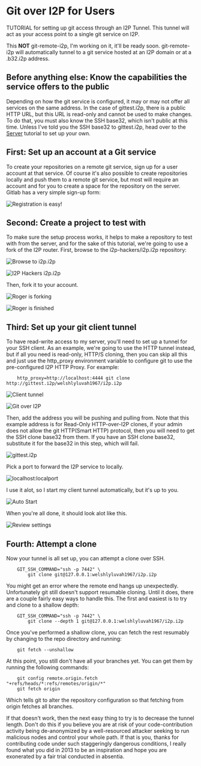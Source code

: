 Git over I2P for Users
======================

TUTORIAL for setting up git access through an I2P Tunnel. This tunnel will act
as your access point to a single git service on I2P.

This **NOT** git-remote-i2p, I'm working on it, it'll be ready soon.
git-remote-i2p will automatically tunnel to a git service hosted at an I2P
domain or at a .b32.i2p address.

Before anything else: Know the capabilities the service offers to the public
----------------------------------------------------------------------------

Depending on how the git service is configured, it may or may not offer all
services on the same address. In the case of gittest.i2p, there is a public
HTTP URL, but this URL is read-only and cannot be used to make changes. To do
that, you must also know the SSH base32, which isn't public at this time. Unless
I've told you the SSH base32 to gittest.i2p, head over to the [Server](GITLAB.md)
tutorial to set up your own.

First: Set up an account at a Git service
-----------------------------------------

To create your repositories on a remote git service, sign up for a user account
at that service. Of course it's also possible to create repositories locally
and push them to a remote git service, but most will require an account and for
you to create a space for the repository on the server. Gitlab has a very simple
sign-up form:

![Registration is easy!](register.png)

Second: Create a project to test with
-------------------------------------

To make sure the setup process works, it helps to make a repository to test with
from the server, and for the sake of this tutorial, we're going to use a fork of
the I2P router. First, browse to the i2p-hackers/i2p.i2p repository:

![Browse to i2p.i2p](explore.png)

![I2P Hackers i2p.i2p](i2p.png)

Then, fork it to your account.

![Roger is forking](fork.png)

![Roger is finished](forked.png)

Third: Set up your git client tunnel
------------------------------------

To have read-write access to my server, you'll need to set up a tunnel for your
SSH client. As an example, we're going to use the HTTP tunnel instead, but if
all you need is read-only, HTTP/S cloning, then you can skip all this and just
use the http_proxy environment variable to configure git to use the
pre-configured I2P HTTP Proxy. For example:

        http_proxy=http://localhost:4444 git clone http://gittest.i2p/welshlyluvah1967/i2p.i2p

![Client tunnel](wizard1.png)

![Git over I2P](wizard2.png)

Then, add the address you will be pushing and pulling from. Note that this
example address is for Read-Only HTTP-over-I2P clones, if your admin does not
allow the git HTTP(Smart HTTP) protocol, then you will need to get the SSH clone
base32 from them. If you have an SSH clone base32, substitute it for the base32
in this step, which will fail.

![gittest.i2p](wizard3.png)

Pick a port to forward the I2P service to locally.

![localhost:localport](wizard4.png)

I use it alot, so I start my client tunnel automatically, but it's up to you.

![Auto Start](wizard5.png)

When you're all done, it should look alot like this.

![Review settings](wizard6.png)

Fourth: Attempt a clone
-----------------------

Now your tunnel is all set up, you can attempt a clone over SSH.

        GIT_SSH_COMMAND="ssh -p 7442" \
            git clone git@127.0.0.1:welshlyluvah1967/i2p.i2p

You might get an error where the remote end hangs up unexpectedly.
Unfortunately git still doesn't support resumable cloning. Until it does, there
are a couple fairly easy ways to handle this. The first and easiest is to try
and clone to a shallow depth:

        GIT_SSH_COMMAND="ssh -p 7442" \
            git clone --depth 1 git@127.0.0.1:welshlyluvah1967/i2p.i2p

Once you've performed a shallow clone, you can fetch the rest resumably by
changing to the repo directory and running:

        git fetch --unshallow

At this point, you still don't have all your branches yet. You can get them by
running the following commands:

        git config remote.origin.fetch "+refs/heads/*:refs/remotes/origin/*"
        git fetch origin

Which tells git to alter the repository configuration so that fetching from
origin fetches all branches.

If that doesn't work, then the next easy thing to try is to decrease the tunnel
length. Don't do this if you believe you are at risk of your code-contribution
activity being de-anonymized by a well-resourced attacker seeking to run
malicious nodes and control your whole path. If that is you, thanks for
contributing code under such staggeringly dangerous conditions, I really found
what you did in 2013 to be an inspiration and hope you are exonerated by a fair
trial conducted in absentia.


